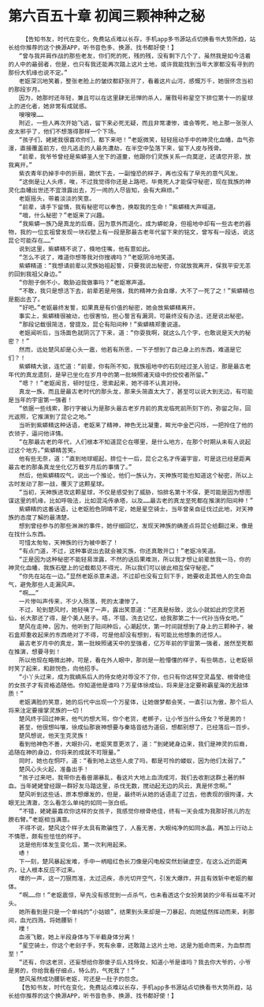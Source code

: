 # 第六百五十章 初闻三颗神种之秘
        【告知书友，时代在变化，免费站点难以长存，手机app多书源站点切换看书大势所趋，站长给你推荐的这个换源APP，听书音色多、换源、找书都好使！】
       “曾与我并肩作战的那些老友，你们死的死，残的残，没有剩下几个了，虽然我是如今活着的人中的最弱者，但是，也只有我还能再次踏上这片土地，或许我能找到当年大家都没有寻到的那份大机缘也说不定。”
       老妪深沉地笑着，整张老脸上的皱纹都舒张开了，看着这片山河，感慨万千，她很怀念当初的那段岁月。
       因为，她那时还年轻，兼且可以在这里肆无忌惮的杀人，屠戮号称星空下排位第十一的星球上的进化者，她非常有成就感。
       嗖嗖嗖……
       附近，一些人再次开始飞逃，留下来必死无疑，而且非常凄惨，谁会等死，地上那一张张人皮太邪乎了，他们不想落得那样一个下场。
       “孩子们，姥姥我很喜欢你们，都下来吧！”老妪微笑，轻轻摇动手中的神灵化血幡，血气弥漫，直接覆盖前方，但凡逃走的人最先遭劫，在半空中坠落下来，留下人皮与残骨。
       “前辈，我爷爷曾经是紫蟒圣人坐下的道童，他跟你们灵族关系一向莫逆，还请您开恩，放我离开。”
       紫衣青年扔掉手中的折扇，跪伏下去，一副惶恐的样子，再也没有了早先的意气风发。
       “这倒是让人头疼，唉，不过我觉得你还是上路吧，毕竟死人才能保守秘密，现在我族的神灵化血幡出世还不宜泄露出去，万一闹的人尽皆知，会有大麻烦。”
       老妪摇头，带着淡淡的笑意。
       “前辈，请手下留情，我有秘密可以奉告，换取我的生命！”紫蟒精大声喊道。
       “哦，什么秘密？”老妪来了兴趣。
       “我紫蟒一族乃是真龙的后裔，因为意外而退化，成为蟒蛇身，但祖地中却有一些古老的器物，我的一位玄祖曾发现一块石壁上有一段是那最古老年代留下来的铭文，曾写有一段话，说这昆仑可能存在……”
       说到这里，紫蟒精不说了，倏地住嘴，他有意如此。
       “怎么不说了，难道你想等我对你搜魂吗？”老妪阴冷地笑道。
       紫蟒精道：“我想请前辈以灵族始祖起誓，只要我说出秘密，你就放我离开，保我平安无恙的回到我祖父身边。”
       “你胆子倒不小，敢胁迫我做事吗？”老妪寒声道。
       “不敢，我只是想活下去，前辈若是用强，我的精神力会自爆，大不了一死了之！”紫蟒精也是豁出去了。
       “好吧。”老妪最终发誓，如果真是有价值的秘密，她会放紫蟒精离开。
       事实上，紫蟒精很被动，也很害怕，担心誓言有漏洞，可最终没有办法，还是说出秘密。
       “那段记载很简洁，曾提及，昆仑有阳间种！”紫蟒精郑重说道。
       老妪闻听后，当场面色就阴沉了下来，道：“你耍我啊，就这么几个字，也敢说是天大的秘密？！”
       然而，远处楚风却是心头一震，他若有所思，一下子想到了自己身上的东西，难道是它们？！
       紫蟒精大骇，连忙道：“前辈，你有所不知，我族祖地中的石刻经过圣人验证，那是最古老年代的真龙遗刻，是早已坐化在岁月中的第一批映照诸天级中的佼佼者所留。”
       “嗯？！”老妪闻言，顿时怔住，思索起来，她不得不认真对待。
       真龙一族，而且是最古老时代的那头龙，那来头简直太大了，甚至可以说大到无边，有可能是当年的宇宙第一强者！
       “依据一些线索，那行字被认为是那头最古老岁月前的真龙临死前所刻下的，弥留之际，回光返照，它推演到了昆仑之地。”
       当听到紫蟒精这种话语，老妪来了精神，神色无比凝重，眸光中金芒闪烁，一把拎住了他的衣领子，逼问他详情。
       “在那最古老的年代，人们根本不知道昆仑在哪里，是什么地方，在那个时期从未有人说起过这个地方。”紫蟒精苦笑。
       他有些无奈，道：“直到地球崛起，排位十一后，昆仑之名才传遍宇宙，可是这已经是距离最古老的那条真龙坐化亿万载岁月后的事情了。”
       然后，他紫蟒精叹气，说出一个推论，他们一族认为，天神族可能也知道这个秘密，所以上古时发动了那一战，覆灭了这颗星球。
       “当初，天神族进攻这颗星球，不仅是感受到了威胁，怕排名第十不保，更可能是因为想图谋这里的机缘，比如呼吸法，比如混沌传承塔，以及……最古老的真龙至死都在推演的阳间种！”
       紫蟒精的这番话语，让老妪脸色阴晴不定，她是星空骑士，当年曾亲自征伐过此地，对天神族的态度了解的最清楚。
       想到曾经参与的那些淋淋的事件，她仔细回忆，发现天神族的确差点将昆仑给翻过来，像是在找什么东西。
       可惜太匆匆，天神族的行为被中断了！
       “有点门道，不过，这种事说出去就会被灭族，你还真敢开口！”老妪冷笑道。
       “正是因为这种秘密不能轻易泄露，不然的话后果难测，所以我才想让前辈放我一马，你的神灵化血幡，我族石壁上的记载都见不得光，所以我们可以彼此相互保守秘密。”
       “你先在站在一边。”显然老妪杀意未退，不过却也没有立刻下手，她要收走其他人的生命血气，避免那些人走漏风声。
       “啊……”
       一片惨叫声传来，不少人殒落，死的太凄惨了。
       不过，轮到楚风时，她轻咦了一声，露出笑意道：“还真是标致，这么小就如此的空灵若仙，长大那还了得，是个美人胚子。唔，不错，洗去记忆，给我那第二十一代孙当侍女吧。”
       楚风在走神，因为，他听到了阳间种后，心潮起伏，第一时间就想到了身上的三颗种子，被石盒郑重收起来的东西绝对了不得，可是他却没有想到，有可能比他想象的还惊人。
       最古老岁月中的真龙，第一批映照诸天中的至强者，亿万年前的宇宙第一强者，居然至死都在推演，想要寻到！
       所以他现在略微出神，可是，看在外人眼中，那则是一脸懵懂的样子，有些萌态，让老妪顿时笑了起来，和颜悦色，向他招手。
       “小丫头过来，成为我嫡系后人的侍女绝对辱没不了你，也只有你这样空灵晶莹、根骨绝佳的女孩子才有资格追随他。你知道他是谁吗？万星体徐成仙，将来是注定要称霸星海的无敌体质！”
       老妪满脸的笑意，她的后代中出现一个万星体，让她做梦都会笑，一直引以为傲，那个后人将来注定要接掌灵族的一切！
       楚风终于回过神来，他气的想大骂，你个老货，老梆子，让小爷当什么侍女？爷是男的！
       甚至，他很想叫嚷，徐成仙那衰神想要与秦珞音结为道侣，想都别想了，已经落后一百步。
       楚风想说，他天生克灵族！
       看到他神色不善，大眼扑闪，老妪笑意更浓了，道：“到姥姥身边来，我们是神灵的后裔，追随在神的身边，你将来的成就不可限量。”
       同时，她也在恫吓，道：“看到地上这些人皮了吗，都是可怜的蝼蚁，因为他们太弱了。”
       楚风心头火起，准备出手！
       “孩子过来吧，我带你去看兽潮暴乱，看这片大地上血流成河，我们去收割这群土著的鲜血。当年姥姥曾经跟一群好友马踏这里，杀伐无数，搅动起无边的风云，真是怀念啊。”
       楚风听到这些话，原本想爆发的，但是，最终听从她的话语走了过去，他表现的很拘谨，大眼无比清澈，怎么看怎么单纯的如同一张白纸。
       “不错，姥姥最喜欢你这样的女孩子，我感觉你根骨绝佳，终有一天会成为我那好孩儿的左膀右臂。”老妪相当满意。
       不得不说，楚风这个样子太具有欺骗性了，人畜无害，大眼纯净的如同水晶，再加上行动上不情愿，颇有些怯怯的样子。
       这是他形体发生变化后，第一次利用起来。
       哧！
       下一刻，楚风暴起发难，手中一柄暗红色长刀像是闪电般突然划破虚空，在这么近的距离内，让人根本反应不过来。
       噗的一声，这一刀狠而准，太过迅疾，赤光切开空气，引发大爆炸，并且有效斩中老妪的躯体。
       “啊……你！”老妪震惊，早先没有感觉到一点杀气，也未看透这个女扮男装的少年有丝毫不对头。
       她所看到是只是一个单纯的“小姑娘”，结果到头来却是一刀暴起，向她猛然挥动而来，刹那间，血光四溅，将她腰斩！
       噗！
       血液飞散，她上半段身体与下半截身体分离！
       “星空骑士，你这个老刽子手，死有余辜，还敢踏上这片土地，这是为抵命而来，为血祭而至！”
       “还有，你这老货，还妄想给你那傻子后人找侍女，知道小爷是谁吗？我去你大爷的，小爷是男的，你给我看仔细点，特么的，气死我了！”
       楚风虽然成功腰斩老妪，可还是一肚子的怨念。
       【告知书友，时代在变化，免费站点难以长存，手机app多书源站点切换看书大势所趋，站长给你推荐的这个换源APP，听书音色多、换源、找书都好使！】